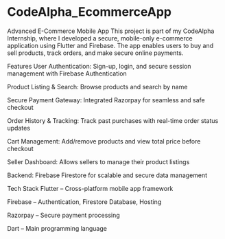 # CodeAlpha_EcommerceApp
 Advanced E-Commerce Mobile App
This project is part of my CodeAlpha Internship, where I developed a secure, mobile-only e-commerce application using Flutter and Firebase. The app enables users to buy and sell products, track orders, and make secure online payments.

 Features
 User Authentication: Sign-up, login, and secure session management with Firebase Authentication

 Product Listing & Search: Browse products and search by name

 Secure Payment Gateway: Integrated Razorpay for seamless and safe checkout

 Order History & Tracking: Track past purchases with real-time order status updates

 Cart Management: Add/remove products and view total price before checkout

 Seller Dashboard: Allows sellers to manage their product listings

 Backend: Firebase Firestore for scalable and secure data management

 Tech Stack
Flutter – Cross-platform mobile app framework

Firebase – Authentication, Firestore Database, Hosting

Razorpay – Secure payment processing

Dart – Main programming language
